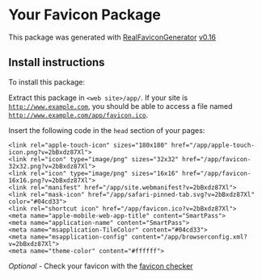 # Your Favicon Package

This package was generated with [RealFaviconGenerator](https://realfavicongenerator.net/) [v0.16](https://realfavicongenerator.net/change_log#v0.16)

## Install instructions

To install this package:

Extract this package in <code>&lt;web site&gt;/app/</code>. If your site is <code>http://www.example.com</code>, you should be able to access a file named <code>http://www.example.com/app/favicon.ico</code>.

Insert the following code in the `head` section of your pages:

    <link rel="apple-touch-icon" sizes="180x180" href="/app/apple-touch-icon.png?v=2bBxdz87Xl">
    <link rel="icon" type="image/png" sizes="32x32" href="/app/favicon-32x32.png?v=2bBxdz87Xl">
    <link rel="icon" type="image/png" sizes="16x16" href="/app/favicon-16x16.png?v=2bBxdz87Xl">
    <link rel="manifest" href="/app/site.webmanifest?v=2bBxdz87Xl">
    <link rel="mask-icon" href="/app/safari-pinned-tab.svg?v=2bBxdz87Xl" color="#04cd33">
    <link rel="shortcut icon" href="/app/favicon.ico?v=2bBxdz87Xl">
    <meta name="apple-mobile-web-app-title" content="SmartPass">
    <meta name="application-name" content="SmartPass">
    <meta name="msapplication-TileColor" content="#04cd33">
    <meta name="msapplication-config" content="/app/browserconfig.xml?v=2bBxdz87Xl">
    <meta name="theme-color" content="#ffffff">

*Optional* - Check your favicon with the [favicon checker](https://realfavicongenerator.net/favicon_checker)